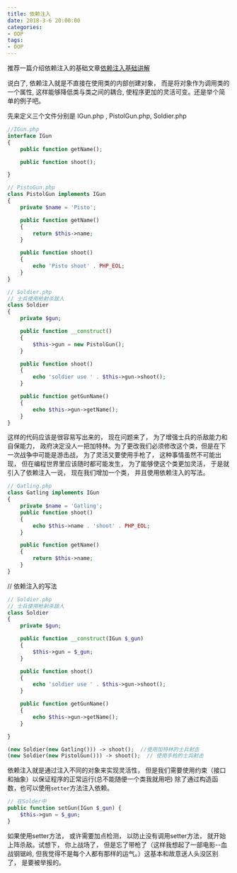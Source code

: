 ```yaml
---
title: 依赖注入
date: 2018-3-6 20:00:00
categories:
- OOP
tags:
- OOP
---
```


推荐一篇介绍依赖注入的基础文章[依赖注入基础讲解](http://fabien.potencier.org/what-is-dependency-injection.html)

说白了, 依赖注入就是不直接在使用类的内部创建对象， 而是将对象作为调用类的一个属性, 这样能够降低类与类之间的耦合, 使程序更加的灵活可变。还是举个简单的例子吧。

<!-- more -->

先来定义三个文件分别是 IGun.php , PistolGun.php, Soldier.php

```php
//IGun.php
interface IGun
{
    public function getName();

    public function shoot();

}

// PistoGun.php
class PistolGun implements IGun
{
    private $name = 'Pisto';

    public function getName()
    {
        return $this->name;
    }

    public function shoot()
    {
        echo 'Pisto shoot' . PHP_EOL;
    }
}

// Soldier.php
// 士兵使用枪射杀敌人
class Soldier
{
    private $gun;

    public function __construct()
    {
        $this->gun = new PistolGun();
    }

    public function shoot()
    {
        echo 'soldier use ' . $this->gun->shoot();
    }

    public function getGunName()
    {
        echo $this->gun->getName();
    }
}
```

这样的代码应该是很容易写出来的， 现在问题来了， 为了增强士兵的杀敌能力和自保能力， 政府决定没人一把加特林。为了更改我们必须修改这个类，但是在下一次战争中可能是游击战， 为了灵活又要使用手枪了， 这种事情虽然不可能出现， 但在编程世界里应该随时都可能发生， 为了能够使这个类更加灵活， 于是就引入了依赖注入一说， 现在我们增加一个类， 并且使用依赖注入的写法。

```php
// Gatling.php
class Gatling implements IGun
{
    private $name = 'Gatling';
    public function shoot()
    {
        echo $this->name . 'shoot' . PHP_EOL;
    }

    public function getName()
    {
        return $this->name;
    }
}
```

// 依赖注入的写法

```php
// Soldier.php
// 士兵使用枪射杀敌人
class Soldier
{
    private $gun;

    public function __construct(IGun $_gun)
    {
        $this->gun = $_gun;
    }

    public function shoot()
    {
        echo 'soldier use ' . $this->gun->shoot();
    }

    public function getGunName()
    {
        echo $this->gun->getName();
    }

}

(new Soldier(new Gatling())) -> shoot();  //使用加特林的士兵射击
(new Soldier(new PistolGun())) -> shoot();  // 使用手枪的士兵射击
```

依赖注入就是通过注入不同的对象来实现灵活性， 但是我们需要使用约束（接口和抽象）以保证程序的正常运行(总不能随便一个类我就用吧)
除了通过构造函数，也可以使用`setter`方法注入依赖。

```php
// 在Solder中
public function setGun(IGun $_gun) {
    $this->gun = $_gun;
}
```

如果使用setter方法， 或许需要加点检测， 以防止没有调用setter方法， 就开始上阵杀敌。试想下， 你上战场了， 但是忘了带枪了（这样我想起了一部电影--血战钢锯岭, 但我觉得不是每个人都有那样的运气。）这基本和故意送人头没区别了， 是要被举报的。
